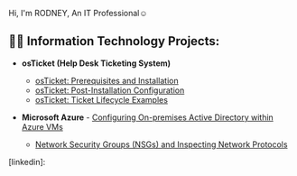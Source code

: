 Hi, I'm RODNEY, An IT Professional</a>☺</h1>

<h2>👨‍💻 Information Technology Projects:</h2>

- <b>osTicket (Help Desk Ticketing System)</b>
  - [osTicket: Prerequisites and Installation](https://github.com/RODNEYBB1/osticket-prereqs.git)
  - [osTicket: Post-Installation Configuration](https://github.com/RODNEYBB1/osTicket-Post-Install-Configurations.git)
  - [osTicket: Ticket Lifecycle Examples](https://github.com/RODNEYBB1/osTICKET-LIFECYCLE-EXAMPLES.git)


- <b>Microsoft Azure</b> - [Configuring On-premises Active Directory within Azure VMs](https://github.com/joshmadakorcc/configure-ad)
  - [Network Security Groups (NSGs) and Inspecting Network Protocols](https://github.com/RODNEYBB1/Network-Security-Groups-NSGs-and-Inspecting-Traffic-Between-Azure-Virtual-Machines.git)

  




[linkedin]:

